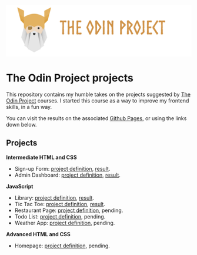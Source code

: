 ![The Odin Project banner](./assets/odin_banner.png)

# The Odin Project projects

This repository contains my humble takes on the projects
suggested by [The Odin Project](https://www.theodinproject.com/)
courses. I started this course as a way to improve my frontend skills, in a fun way.

You can visit the results on the associated
[Github Pages](https://nabiu256.github.io/odin-projects/), or using the links down below.

## Projects

**Intermediate HTML and CSS**

- Sign-up Form: [project definition](https://www.theodinproject.com/lessons/node-path-intermediate-html-and-css-sign-up-form), [result](https://nabiu256.github.io/odin-projects/sign-up-form/index.html).
- Admin Dashboard: [project definition](https://www.theodinproject.com/lessons/node-path-intermediate-html-and-css-admin-dashboard), [result](https://nabiu256.github.io/odin-projects/admin-dashboard/index.html).

**JavaScript**

- Library: [project definition](https://www.theodinproject.com/lessons/node-path-javascript-library), [result](https://nabiu256.github.io/odin-projects/library/index.html).
- Tic Tac Toe: [project definition](https://www.theodinproject.com/lessons/node-path-javascript-tic-tac-toe), [result](https://nabiu256.github.io/odin-projects/tic-tac-toe/index.html).
- Restaurant Page: [project definition](https://www.theodinproject.com/lessons/node-path-javascript-restaurant-page), pending.
- Todo List: [project definition](https://www.theodinproject.com/lessons/node-path-javascript-todo-list), pending.
- Weather App: [project definition](https://www.theodinproject.com/lessons/node-path-javascript-weather-app), pending.

**Advanced HTML and CSS**

- Homepage: [project definition](https://www.theodinproject.com/lessons/node-path-advanced-html-and-css-homepage), pending.
